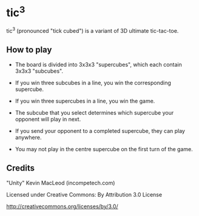 # tic<sup>3</sup>

tic<sup>3</sup> (pronounced "tick cubed") is a variant of 3D ultimate tic-tac-toe.

## How to play

- The board is divided into 3x3x3 "supercubes", which each contain 3x3x3 "subcubes".

- If you win three subcubes in a line, you win the corresponding supercube.

- If you win three supercubes in a line, you win the game.

- The subcube that you select determines which supercube your opponent will play in next.

- If you send your opponent to a completed supercube, they can play anywhere.

- You may not play in the centre supercube on the first turn of the game.

## Credits

"Unity" Kevin MacLeod (incompetech.com)

Licensed under Creative Commons: By Attribution 3.0 License

http://creativecommons.org/licenses/by/3.0/
